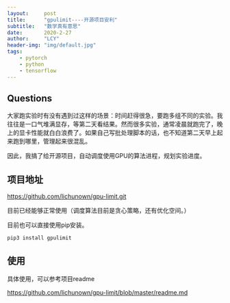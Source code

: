```yaml
---
layout:     post
title:      "gpulimit----开源项目安利"
subtitle:   "数学真有意思"
date:       2020-2-27
author:     "LCY"
header-img: "img/default.jpg"
tags:
    - pytorch
    - python
    - tensorflow
---
```


## Questions

大家跑实验时有没有遇到过这样的场景：时间赶得很急，要跑多组不同的实验。我往往是一口气堆满显存，等第二天看结果。然而很多实验，通常凌晨就跑完了，晚上的显卡性能就白白浪费了。如果自己写批处理脚本的话，也不知道第二天早上起来跑到哪里，管理起来很混乱。

因此，我搞了给开源项目，自动调度使用GPU的算法进程，规划实验进度。

## 项目地址

https://github.com/lichunown/gpu-limit.git

目前已经能够正常使用（调度算法目前是贪心策略，还有优化空间。）

目前也可以直接使用pip安装。

```bash
pip3 install gpulimit 
```

## 使用

具体使用，可以参考项目readme

https://github.com/lichunown/gpu-limit/blob/master/readme.md